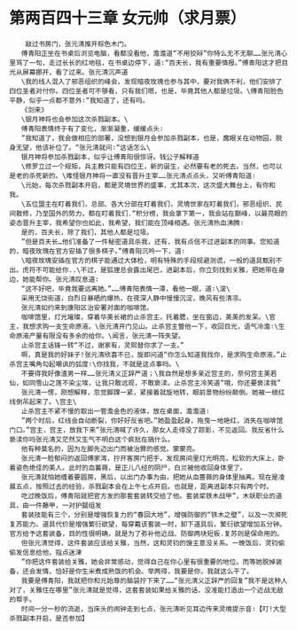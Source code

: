 # 第两百四十三章 女元帅（求月票）
        敲过书房门，张元清推开棕色木门。
       傅青阳正坐在书桌后浏览电脑，看都没看他，澹澹道“不用狡辩”你特么无不无聊……张元清心里骂了一句，走过长长的红地毯，在书桌边停下，道∶“百夫长，我有重要情报。”傅青阳这才把目光从屏幕挪开，看了过来。张元清沉声道
       \我的线人混入了邪恶组织的峰会，发现暗夜玫瑰也参与其中，要对我俩不利，他们安排了四位圣者对付你。四位圣者可不够看，只有我们嗯，也是，毕竟其他人都是垃圾。\傅青阳脸色平静，似乎一点都不意外∶“我知道了，还有吗。
       《剑来》
       \银月神将也会参加这次杀戮副本。\
       傅青阳表情终于有了变化，渐渐凝重，缓缓点头∶
       ”我知道了，我会做相应的部署，没想到银月会参加杀戮副本，也是，魔眼关在动物园，脱身无望，他该补位了。“张元清就问∶“这话怎么\
       银月神将参加杀戮副本，似乎让傅青阳很惊讶。钱公子解释道
       \修罗立过一个规矩，兵主教只能有四位王，新的诞生，必然要有老的死去。当然，也可以是老的杀死新的。\难怪银月神将一直没有晋升主宰……张元清点点头，又听傅青阳道∶
       \元始，每次杀戮副本开启，都是灵境世界的盛事，尤其本次，这次盛大舞台上，有你和我。
       \五位盟主在盯着我们，总部、各大分部在盯着我们，灵境世家在盯着我们，邪恶组织、民间散修，乃至国外的势力，都在盯着我们.“积分榜，我会拿下第一，我会站在巅峰，以最亮眼的姿态晋升主宰，我希望你也如此，我希望，我们能在顶峰相遇。张元清热血沸腾∶
       是的，百夫长，除了我们，其他人都是垃圾。
       ”但是百夫长…他们准备了一件秘密道具杀我，还有，我有点信不过进副本的同事。您知道的，暗夜玫瑰在官方安插了很多棋子。”傅青阳沉吟一下，道∶
       \暗夜玫瑰安插在官方的棋子能通过大体检，明有特殊的手段规避测谎，一般的道具甄别不出。虎符不可能给你..\不过，是狐狸总会露出尾巴，进副本后，你立刻找到关雅，把她带在身边，她能帮你。张元清叹息道∶
       “这不好吧，毕竟我要远离她。”……傅青阳表情一滞，看他一眼，道∶\滚\
       采用无饶街道，白烈日暴晒的爆热，在夜深人静中慢慢沉淀，晚风有些清凉。
       张元清如约来到康阳区治安署对面的咖啡馆。
       咖啡馆里，灯光璀璨，穿着华美长裙的止杀宫主，托着腮，坐在窗边，美美的发呆。\官主，我想求购一支生命原液。\张元清开门见山。止杀宫主瞥他一下，收回目光，语气冷澹∶\生命原液产量有限没有多余的给你。\闻言，张元清一阵失望。
       止杀宫主话锋一转“不过，谢家有，灵熙替你求了一支。”
       啊，真是我的好妹子!张元清欣喜不已，旋即问道“你怎么知道我找你，是求购生命原液。”止杀宫主嘴角勾起嘲讽的弧度∶\你找我，不就是这点事吗。\
       不要得我好像渣男一样……张元清义正辞严道；\我自然是想多亲近宫主的，奈何宫主美若仙，如同雪山之莲不染尘埃，让我只敢远观，不敢亵渎。止杀宫主冷笑道“哦，你还要亵渎我”
       张元清一愣，刚想解释，忽觉脚踝一紧，紧接着就旋地转，眼前景物纷纷颠倒。她被一根红线倒吊起来了。\宫主\
       止杀宫主不紧不慢的取出一管澹金色的液体，放在桌面，澹澹道∶
       ”两个时后，红线会自动断裂，你好好反省吧。”她盈盈起身，拖曳一地艳红，消失在咖啡馆门口。”宫主，宫主，放我下来”张元清喊了许久，那女人走得没了踪影，不见返回。我反省什么亵渎你吗张元清又茫然又生气不明白这个疯批在搞什么。
       他有种莫名的，因为左脚先迈出门而被治罪的感觉。蒙蒙亮。
       张元清一脸郁闷的返回傅家湾，拧开客房门把手，发现房间里灯光明亮，松软的大床上，卧着姿色绝佳的美人。此时的血蓄薇，是正儿八经的阴尸，白兰被他收回身体里了。
       张元清就怕她缠着要圆房，黑后，以出门办事为由，把她从血蔷薇的身体里抽离。现在是凌晨五点，按照过去的经验，杀戮副本会在上午七点开启。也就是，距离进副本只有两个时。
       吃过晚饭后，傅青阳就把官方发的那套套装转交给了他。套装桨铁木战甲”，木妖职业的道具，由一件藤甲，一对护腿组发
       套装技能有三个，分别是增强恢复力的“春回大地”，增强防御的“铁木之壁”，以及一次濒死复苏能力。道具代价是增强繁衍欲望，每穿戴该套装一时，卸下道具后，繁衍欲望增加五分钟。官方给予这套装备，目的性很明确，就是为了弥补他近战、防御两块短板.复苏则是保命用的。
       但张元清觉得，这件套装应该给关雅，当然，这和灵钧的馊主意没关系。一晚饭后，灵钧偷偷发信息给他，指点迷津
       ”你把这件套装给关雅，她会非常感动，觉得自己在你心里有很重要的地位。而等她脱掉装备，还会发情，恰好是你生米煮成熟饭的机会。举两得，我要是你，我就这么干了。
       我要是傅青阳，我就把你和元始尊的脑袋拧下来了……“张元清义正辞严的回复”我不是这种人对了，关雅住在哪里”张元清就是觉得，这套套装如果给关雅的话，没准能打造出一个近战无敌的帮手。
       时间一分一秒的流逝，当床头的闹钟走到七点，张元清听见耳边传来灵境提示音∶【叮!大型杀戮副本开启，是否参加】